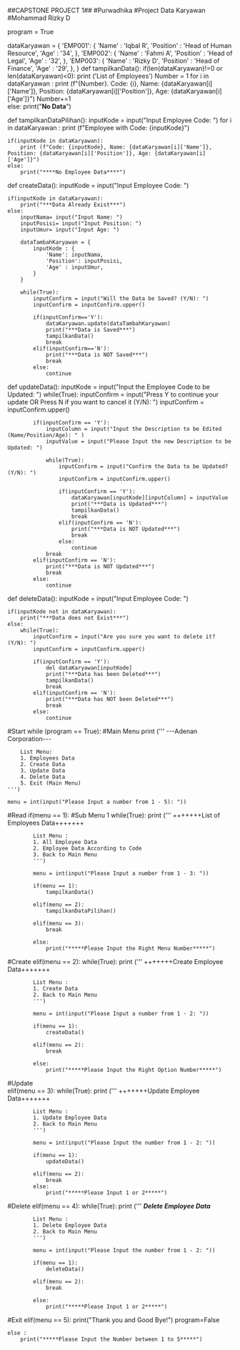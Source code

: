 ##CAPSTONE PROJECT 1##
#Purwadhika
#Project Data Karyawan
#Mohammad Rizky D 

program = True

dataKaryawan = {
    'EMP001': {
        'Name' : 'Iqbal R',
        'Position' : 'Head of Human Resource',
        'Age' : '34',
    },
    'EMP002': {
        'Name' : 'Fahmi A',
        'Position' : 'Head of Legal',
        'Age' : '32',
    },
    'EMP003': {
        'Name' : 'Rizky D',
        'Position' : 'Head of Finance',
        'Age' : '29',
    },
}
def tampilkanData():
    if(len(dataKaryawan)!=0 or len(dataKaryawan)<0):
        print ('List of Employees')
        Number = 1
        for i in dataKaryawan :
            print (f"{Number}. Code: {i}, Name: {dataKaryawan[i]['Name']}, Position: {dataKaryawan[i]['Position']}, Age: {dataKaryawan[i]['Age']}")
            Number+=1               
    else:
        print("****No Data****")

def tampilkanDataPilihan():
    inputKode = input("Input Employee Code: ")
    for i in dataKaryawan :
        print (f"Employee with Code: {inputKode}")

    if(inputKode in dataKaryawan):
        print (f"Code: {inputKode}, Name: {dataKaryawan[i]['Name']}, Position: {dataKaryawan[i]['Position']}, Age: {dataKaryawan[i]['Age']}")
    else:
        print("****No Employee Data****")

def createData():
    inputKode = input("Input Employee Code: ")

    if(inputKode in dataKaryawan):
        print("***Data Already Exist***")
    else:
        inputNama= input("Input Name: ")
        inputPosisi= input("Input Position: ")
        inputUmur= input("Input Age: ")

        dataTambahKaryawan = {
            inputKode : { 
                'Name': inputNama,
                'Position': inputPosisi,
                'Age' : inputUmur,
            }
        }

        while(True):    
            inputConfirm = input("Will the Data be Saved? (Y/N): ")
            inputConfirm = inputConfirm.upper()
                        
            if(inputConfirm=='Y'):
                dataKaryawan.update(dataTambahKaryawan)
                print("***Data is Saved***")
                tampilkanData()
                break
            elif(inputConfirm=='N'):
                print("***Data is NOT Saved***")
                break
            else:
                continue

def updateData():
    inputKode = input("Input the Employee Code to be Updated: ")
    while(True):
            inputConfirm = input("Press Y to continue your update OR Press N if you want to cancel it (Y/N): ")
            inputConfirm = inputConfirm.upper()

            if(inputConfirm == 'Y'):
                inputColumn = input("Input the Description to be Edited (Name/Position/Age): " )
                inputValue = input("Please Input the new Description to be Updated: ")

                while(True):
                    inputConfirm = input("Confirm the Data to be Updated? (Y/N): ")
                    inputConfirm = inputConfirm.upper()
                                
                    if(inputConfirm == 'Y'):
                        dataKaryawan[inputKode][inputColumn] = inputValue
                        print("***Data is Updated***")
                        tampilkanData()
                        break
                    elif(inputConfirm == 'N'):
                        print("***Data is NOT Updated***")
                        break
                    else:
                        continue
                break                    
            elif(inputConfirm == 'N'):
                print("***Data is NOT Updated***")
                break
            else:
                continue

def deleteData():
    inputKode = input("Input Employee Code: ")

    if(inputKode not in dataKaryawan):
        print("***Data does not Exist***")
    else:
        while(True):
            inputConfirm = input("Are you sure you want to delete it? (Y/N): ")
            inputConfirm = inputConfirm.upper()

            if(inputConfirm == 'Y'):
                del dataKaryawan[inputKode]
                print("***Data has been Deleted***")
                tampilkanData()
                break
            elif(inputConfirm == 'N'):
                print("***Data has NOT been Deleted***")
                break
            else:
                continue

#Start
while (program == True):
#Main Menu
    print ('''
        ---Adenan Corporation---

        List Menu:
        1. Employees Data
        2. Create Data
        3. Update Data
        4. Delete Data
        5. Exit (Main Menu)
    ''')

    menu = int(input("Please Input a number from 1 - 5): "))

#Read
    if(menu == 1):
        #Sub Menu 1
        while(True):
            print ('''
            +++++++List of Employees Data+++++++

            List Menu :
            1. All Employee Data
            2. Employee Data According to Code
            3. Back to Main Menu
            ''')

            menu = int(input("Please Input a number from 1 - 3: "))

            if(menu == 1):
                tampilkanData()

            elif(menu == 2):
                tampilkanDataPilihan()
            
            elif(menu == 3):
                break

            else:
                print("*****Please Input the Right Menu Number*****")

#Create
    elif(menu == 2): 
        while(True):
            print ('''
            +++++++Create Employee Data+++++++

            List Menu :
            1. Create Data
            2. Back to Main Menu
            ''')

            menu = int(input("Please Input a number from 1 - 2: "))

            if(menu == 1):
                createData()

            elif(menu == 2):
                break

            else:
                print("*****Please Input the Right Option Number*****")

#Update            
    elif(menu == 3):
        while(True):
            print ('''
            +++++++Update Employee Data+++++++

            List Menu :
            1. Update Employee Data
            2. Back to Main Menu
            ''')

            menu = int(input("Please Input the number from 1 - 2: "))

            if(menu == 1):
                updateData()

            elif(menu == 2):
                break
            else:
                print("*****Please Input 1 or 2*****")

#Delete
    elif(menu == 4):
        while(True):
            print ('''
            *****Delete Employee Data*****

            List Menu :
            1. Delete Employee Data
            2. Back to Main Menu
            ''')

            menu = int(input("Please Input the number from 1 - 2: "))

            if(menu == 1):
                deleteData()

            elif(menu == 2):
                break

            else:
                print("*****Please Input 1 or 2*****")

#Exit
    elif(menu == 5):
        print("Thank you and Good Bye!")
        program=False
    
    else :
        print("*****Please Input the Number between 1 to 5*****")
